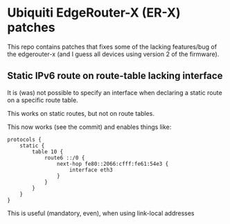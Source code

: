 # Ubiquiti EdgeRouter-X (ER-X) patches

This repo contains patches that fixes some of the lacking features/bug of the edgerouter-x (and I guess all devices using version 2 of the firmware).


## Static IPv6 route on route-table lacking interface
It is (was) not possible to specify an interface when declaring a static route
on a specific route table.

This works on static routes, but not on route tables.

This now works (see the commit) and enables things like:
```vyatta
protocols {
    static {
        table 10 {
            route6 ::/0 {
                next-hop fe80::2066:cfff:fe61:54e3 {
                    interface eth3
                }
            }
        }
    }
}
```
This is useful (mandatory, even), when using link-local addresses
